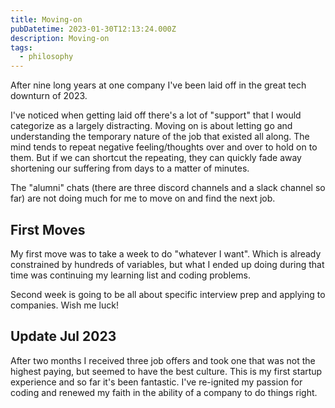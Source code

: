 ```yaml
---
title: Moving-on
pubDatetime: 2023-01-30T12:13:24.000Z
description: Moving-on
tags:
  - philosophy
---
```


After nine long years at one company I've been laid off in the great tech downturn of 2023.

I've noticed when getting laid off there's a lot of "support" that I would categorize as a largely
distracting. Moving on is about letting go and understanding the temporary nature of the job that
existed all along. The mind tends to repeat negative feeling/thoughts over and over to hold on to
them. But if we can shortcut the repeating, they can quickly fade away shortening our suffering from
days to a matter of minutes.

The "alumni" chats (there are three discord channels and a slack channel so far) are not doing much
for me to move on and find the next job.

## First Moves

My first move was to take a week to do "whatever I want". Which is already constrained by hundreds
of variables, but what I ended up doing during that time was continuing my learning list and coding
problems.

Second week is going to be all about specific interview prep and applying to companies. Wish me
luck!

## Update Jul 2023

After two months I received three job offers and took one that was not the highest paying, but
seemed to have the best culture. This is my first startup experience and so far it's been fantastic.
I've re-ignited my passion for coding and renewed my faith in the ability of a company to do things
right.
